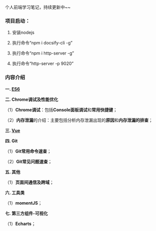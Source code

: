 个人前端学习笔记，持续更新中~~

### 项目启动：

1. 安装nodejs

2. 执行命令“npm i docsify-cli -g”

3. 执行命令“npm i http-server -g”

4. 执行命令“http-server -p 9020”

### 内容介绍

**一. [ES6](https://github.com/snowLeopard93/blog/tree/master/study/guide/ES6)**

**二. Chrome调试及性能优化**

（1）**Chrome调试**：包括**Console面板调试**和**常用快捷键**；

（2）**内存泄漏**的介绍：主要包括分析内存泄漏出现的**原因**和**内存泄漏的排查**；

**三. [Vue](https://github.com/snowLeopard93/blog/blob/master/study/guide/Vue)**

**四. Git**

（1）**Git常用命令速查**；

（2）**Git常见问题速查**；

**五. 其他**

（1）**页面间通信及跨域**；

**六. 工具类**

（1）**momentJS**；

**七. 第三方组件-可视化**

（1）**Echarts**；
